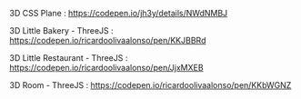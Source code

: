 3D CSS Plane : https://codepen.io/jh3y/details/NWdNMBJ

3D Little Bakery - ThreeJS : https://codepen.io/ricardoolivaalonso/pen/KKJBBRd

3D Little Restaurant - ThreeJS : https://codepen.io/ricardoolivaalonso/pen/JjxMXEB

3D Room - ThreeJS : https://codepen.io/ricardoolivaalonso/pen/KKbWGNZ
